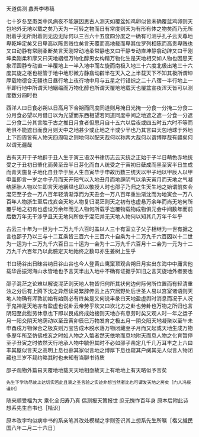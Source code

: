 天道偶测    蠡吾李塨稿  

七十岁冬至患类中风病夜不能寐因思古人测天如覆盆如鸡卵似皆未确覆盆鸡卵则天包地外无地以载之矣乃天为一可转之物而日有常度则天为有形有体之物矣而乃无所附着乎无所附着则无边无际何以三百六十五度四分度之一确有可测乎孔子云天尊地卑乾坤定矣又曰卑高以陈贵贱位矣言天覆而高地载而卑其位罗列相陈而高贵卑贱也又曰动静有常刚柔断矣言天刚常动地柔常静也又曰干静专动直坤静翕动辟又曰干刚坤柔刚柔和摩又曰天地絪缊万物化醇男女构精万物化生是天地相交如人物也因思天象浑圆静专动直一半覆地上一半入地中而左旋而南极入地三十六度北极出地三十六度其旋之枢也枢管于地中地形微方静翕动辟半在天入之上半载天下不知其极所谓坤厚载物德合无疆也日昼行地上夜行地中月与五星之行错综之二十八宿一半行地上一半即行地中所谓天地絪缊而万物化醇也所谓天覆地地载天也覆盆宣夜浑天皆可以测度数分四时也  

西洋人曰日食必朔以日高月下合朔而同度同道则月掩日光掩一分食一分掩二分食二分月食必望以月借日以为光望而东西相望若同道同度中间之地遮之遮一分食一分遮二分食二分其言胜于古之推日月食者但思月自十五六以后夜或四五时五六时不等而地俱不能遮日而食月则天中之地甚少或止地之半或少半也乃其言曰天包地球于外地上下四周皆有人物天四周吸之则地何以配天哉何以称两大哉何以谓博厚哉有疆矣何以谓无疆哉  

古有天开于子地辟于丑人生于寅三语汉书律历志云天统之正始于子半日萌色赤地统受之于丑初日肇化而黄至丑半日芽化而白人统受之于寅初日蘗成而黑至寅半日生成而青天施复子地化自丑毕于辰人生自寅毕于申故历数三统天以甲子地以甲辰人以甲申盖即言一岁之中子月而天开阳气以入地丑月而地辟阴气以承天寅月而天地之气凝结胚胎人物以生即言天地絪缊也即以敬授人时也邵子乃归之生天生地之始谓前亥会混茫至子会一万八百年轻清渐浮而为天丑会一万八百年重浊渐沈而为地寅会一万八百年人物浙生至后戌亥会天地人物复归混茫则天之初有也虚悬万余年而尚无地何所覆乎地之初有也虚设万余年而无人物何所载乎岂覆物载物成物俱元会中间数年而前后数万年无干涉乎且天无地何所依乎混茫并无天地人物何以知其几万年千年乎  

古云三十年为一世为十二万九千六百时盖以人三十有室立子父子相继为一世有据之言也邵子乃以三与十二互乘皆三百六十三百六十自乘为十二万九千六百因以十二世为一运为十二万九千六百日三十运为一会为十二万九千六百月十二会为一元为十二万九千六百年乃以此臆定天地始终之数毋亦生姜树上生乎  

书曰旸谷出日昧谷纳日谷山谷也今人登黄山鹰窠顶观合朔日月实出东海中中庸言他载华岳振河海山水皆地也予言天半出入地中不确有证据乎知旧之言天旋地外者妄也  

邵子混茫之论难以解说混茫则天地人物皆归何所其状何边何际何所位置而有轻清重浊之分后有上腾下沈之异然读易繁辞传云上古穴居野处后世圣人易以宫室诸语则天地人物确有浑敦初始有始则必有终矣是又何说丰彖曰天地盈虚舆时消息而况于人况于鬼神是天地亦有盈虚也说卦云帝劳乎坎又曰坎北方之卦也劳卦也万物之所归也言阴阳至此慰劳休息也下即以艮成终成始接则天地亦有息劳时矣又观人时一年之运子月一阳交阴天地荫动以至丑寅卯辰巳万物发育之极五月一阴交阳天地凝聚以至午未申酉戌万物保合之极亥则万宝告成木脱水落万物闭藏至子月而又起或天地生成万物多歴年所至仿佛戌亥之时如人物之入螫者然天依地而息地附天而息人物之化育暂停至子丑寅之时依然天行地承人物中毓但其时不必如邵子凿定几千几万耳丰之上六曰丰其屋似言天之高明上息也蔀其家似言地之博厚下息也窥其户阒其无人似言人物闭藏也三岁不觌约略其时也未知有当聊书待质  

邵子观物外篇曰天覆地地载天天地相亟故天上有地地上有天略似予言矣  

    先生下学功尽故上达切实若此且衷之圣言验之实迹非想当然者比也可谓发天地之房矣［门人冯辰谨识］  

随来顺受福为大    乘化全归寿乃真    偶测报天策报世    庶无愧怍百年身    原本后附此诗想系先生自书也［楷识］  

原本改字均似病中书的系亲笔其改处模糊之字则签识其上想系先生所嘱［楷又旘民国八年二月二十六日］  
